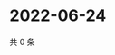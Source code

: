 # 2022-06-24

共 0 条

<!-- BEGIN WEIBO -->
<!-- 最后更新时间 Fri Jun 24 2022 23:18:15 GMT+0800 (China Standard Time) -->

<!-- END WEIBO -->
